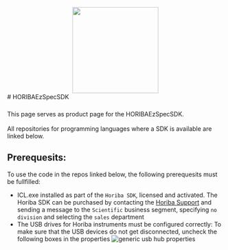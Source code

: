 <div align="center">
  <img height="200" src="https://www.ilmexhibitions.com/cemindia/exhibitor/logos/HORIBA%20Logo.jpg"  />
</div>
# HORIBAEzSpecSDK

###

<p align="left">This page serves as product page for the HORIBAEzSpecSDK.<br><br>All repositories for programming languages where a SDK is available are linked below.</p>

###

## Prerequesits:
To use the code in the repos linked below, the following prerequesits must be fullfilled:
- ICL.exe installed as part of the `Horiba SDK`, licensed and activated. The Horiba SDK can be purchased by contacting the [Horiba Support](https://www.horiba.com/int/scientific/contact/) and sending a message to the `Scientific` business segment, specifying `no division` and selecting the `sales` department
- The USB drives for Horiba instruments must be configured correctly: To make sure that the USB devices do not get disconnected, uncheck the following boxes in the properties
  ![generic usb hub properties](docs/source/images/generic_usb_hub_properties.png)

###
